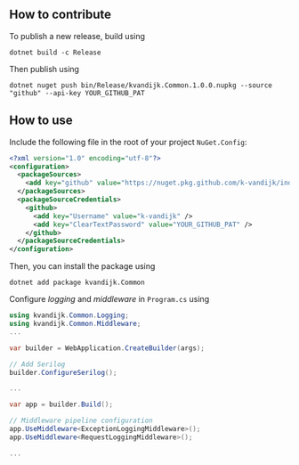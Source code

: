 
## How to contribute

To publish a new release, build using 

```terminal
dotnet build -c Release
```

Then publish using

```terminal
dotnet nuget push bin/Release/kvandijk.Common.1.0.0.nupkg --source "github" --api-key YOUR_GITHUB_PAT
```

## How to use

Include the following file in the root of your project `NuGet.Config`:

```xml
<?xml version="1.0" encoding="utf-8"?>
<configuration>
  <packageSources>
    <add key="github" value="https://nuget.pkg.github.com/k-vandijk/index.json" />
  </packageSources>
  <packageSourceCredentials>
    <github>
      <add key="Username" value="k-vandijk" />
      <add key="ClearTextPassword" value="YOUR_GITHUB_PAT" />
    </github>
  </packageSourceCredentials>
</configuration>
```

Then, you can install the package using 

```terminal
dotnet add package kvandijk.Common
```

Configure *logging* and *middleware* in `Program.cs` using

```c#
using kvandijk.Common.Logging;
using kvandijk.Common.Middleware;
...

var builder = WebApplication.CreateBuilder(args);

// Add Serilog
builder.ConfigureSerilog();

...

var app = builder.Build();

// Middleware pipeline configuration
app.UseMiddleware<ExceptionLoggingMiddleware>();
app.UseMiddleware<RequestLoggingMiddleware>();

...
```
